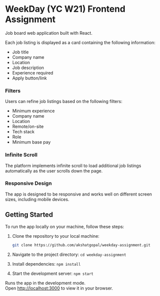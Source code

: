 # WeekDay (YC W21) Frontend Assignment

Job board web application built with React.

Each job listing is displayed as a card containing the following information:

- Job title
- Company name
- Location
- Job description
- Experience required
- Apply button/link

### Filters

Users can refine job listings based on the following filters:

- Minimum experience
- Company name
- Location
- Remote/on-site
- Tech stack
- Role
- Minimum base pay

### Infinite Scroll

The platform implements infinite scroll to load additional job listings automatically as the user scrolls down the page.

### Responsive Design

The app is designed to be responsive and works well on different screen sizes, including mobile devices.

## Getting Started

To run the app locally on your machine, follow these steps:

1. Clone the repository to your local machine:

   ```bash
   git clone https://github.com/akshatgopal/weekday-assignment.git
   ```

2. Navigate to the project directory:
   `cd weekday-assignment`

3. Install dependencies:
   `npm install`

4. Start the development server:
   `npm start`

Runs the app in the development mode.\
Open [http://localhost:3000](http://localhost:3000) to view it in your browser.
